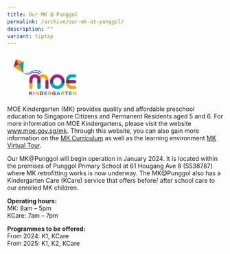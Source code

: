 ```yaml
---
title: Our MK @ Punggol
permalink: /archive/our-mk-at-punggol/
description: ""
variant: tiptap
---
```

<div class="isomer-image-wrapper">
<img style="width:35%" height="auto" width="100%" src="/images/MKLogo.jpeg">
</div>
<p>MOE Kindergarten (MK) provides quality and affordable preschool education
to Singapore Citizens and Permanent Residents aged 5 and 6. For more information
on MOE Kindergartens, please visit the website <a href="https://www.moe.gov.sg/mk" rel="noopener noreferrer nofollow" target="_blank">www.moe.gov.sg/mk</a>. Through this website,
you can also gain more information on the <a href="https://www.moe.gov.sg/preschool/moe-kindergarten/curriculum" rel="noopener noreferrer nofollow" target="_blank">MK Curriculum</a> as
well as the learning environment <a href="https://www.moe.gov.sg/preschool/moe-kindergarten/mk-virtual-tour" rel="noopener noreferrer nofollow" target="_blank">MK Virtual Tour</a>.</p>
<p>Our MK@Punggol will begin operation in January 2024. It is located within
the premises of Punggol Primary School at 61 Hougang Ave 8 (S538787) where
MK retrofitting works is now underway. The MK@Punggol also has a Kindergarten
Care (KCare) service that offers before/ after school care to our enrolled
MK children.</p>
<p><strong>Operating hours:</strong>
<br>MK: 8am – 5pm
<br>KCare: 7am – 7pm</p>
<p><strong>Programmes to be offered:</strong>
<br>From 2024: K1, KCare
<br>From 2025: K1, K2, KCare</p>